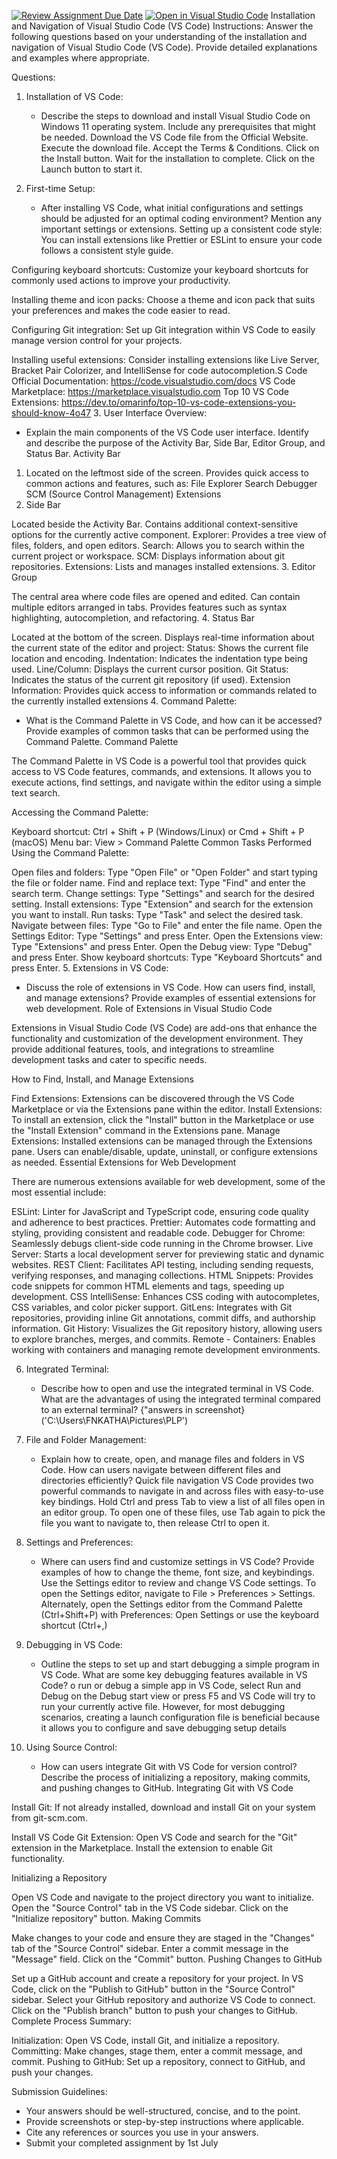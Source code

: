 [![Review Assignment Due Date](https://classroom.github.com/assets/deadline-readme-button-22041afd0340ce965d47ae6ef1cefeee28c7c493a6346c4f15d667ab976d596c.svg)](https://classroom.github.com/a/XoLGRbHq)
[![Open in Visual Studio Code](https://classroom.github.com/assets/open-in-vscode-2e0aaae1b6195c2367325f4f02e2d04e9abb55f0b24a779b69b11b9e10269abc.svg)](https://classroom.github.com/online_ide?assignment_repo_id=15280896&assignment_repo_type=AssignmentRepo)
Installation and Navigation of Visual Studio Code (VS Code)
 Instructions:
Answer the following questions based on your understanding of the installation and navigation of Visual Studio Code (VS Code). Provide detailed explanations and examples where appropriate.

 Questions:

1. Installation of VS Code:
   - Describe the steps to download and install Visual Studio Code on Windows 11 operating system. Include any prerequisites that might be needed.
Download the VS Code file from the Official Website.
Execute the download file.
Accept the Terms & Conditions.
Click on the Install button.
Wait for the installation to complete.
Click on the Launch button to start it.

2. First-time Setup:
   - After installing VS Code, what initial configurations and settings should be adjusted for an optimal coding environment? Mention any important settings or extensions.
Setting up a consistent code style: You can install extensions like Prettier or ESLint to ensure your code follows a consistent style guide.

Configuring keyboard shortcuts: Customize your keyboard shortcuts for commonly used actions to improve your productivity.

Installing theme and icon packs: Choose a theme and icon pack that suits your preferences and makes the code easier to read.

Configuring Git integration: Set up Git integration within VS Code to easily manage version control for your projects.

Installing useful extensions: Consider installing extensions like Live Server, Bracket Pair Colorizer, and IntelliSense for code autocompletion.S Code Official Documentation: https://code.visualstudio.com/docs
VS Code Marketplace: https://marketplace.visualstudio.com
Top 10 VS Code Extensions: https://dev.to/omarinfo/top-10-vs-code-extensions-you-should-know-4o47
3. User Interface Overview:
   - Explain the main components of the VS Code user interface. Identify and describe the purpose of the Activity Bar, Side Bar, Editor Group, and Status Bar.
 Activity Bar

1. Located on the leftmost side of the screen.
Provides quick access to common actions and features, such as:
File Explorer
Search
Debugger
SCM (Source Control Management)
Extensions
2. Side Bar

Located beside the Activity Bar.
Contains additional context-sensitive options for the currently active component.
Explorer: Provides a tree view of files, folders, and open editors.
Search: Allows you to search within the current project or workspace.
SCM: Displays information about git repositories.
Extensions: Lists and manages installed extensions.
3. Editor Group

The central area where code files are opened and edited.
Can contain multiple editors arranged in tabs.
Provides features such as syntax highlighting, autocompletion, and refactoring.
4. Status Bar

Located at the bottom of the screen.
Displays real-time information about the current state of the editor and project:
Status: Shows the current file location and encoding.
Indentation: Indicates the indentation type being used.
Line/Column: Displays the current cursor position.
Git Status: Indicates the status of the current git repository (if used).
Extension Information: Provides quick access to information or commands related to the currently installed extensions
4. Command Palette:
   - What is the Command Palette in VS Code, and how can it be accessed? Provide examples of common tasks that can be performed using the Command Palette.
Command Palette

The Command Palette in VS Code is a powerful tool that provides quick access to VS Code features, commands, and extensions. It allows you to execute actions, find settings, and navigate within the editor using a simple text search.

Accessing the Command Palette:

Keyboard shortcut: Ctrl + Shift + P (Windows/Linux) or Cmd + Shift + P (macOS)
Menu bar: View > Command Palette
Common Tasks Performed Using the Command Palette:

Open files and folders: Type "Open File" or "Open Folder" and start typing the file or folder name.
Find and replace text: Type "Find" and enter the search term.
Change settings: Type "Settings" and search for the desired setting.
Install extensions: Type "Extension" and search for the extension you want to install.
Run tasks: Type "Task" and select the desired task.
Navigate between files: Type "Go to File" and enter the file name.
Open the Settings Editor: Type "Settings" and press Enter.
Open the Extensions view: Type "Extensions" and press Enter.
Open the Debug view: Type "Debug" and press Enter.
Show keyboard shortcuts: Type "Keyboard Shortcuts" and press Enter.
5. Extensions in VS Code:
   - Discuss the role of extensions in VS Code. How can users find, install, and manage extensions? Provide examples of essential extensions for web development.
   Role of Extensions in Visual Studio Code

Extensions in Visual Studio Code (VS Code) are add-ons that enhance the functionality and customization of the development environment. They provide additional features, tools, and integrations to streamline development tasks and cater to specific needs.

How to Find, Install, and Manage Extensions

Find Extensions: Extensions can be discovered through the VS Code Marketplace or via the Extensions pane within the editor.
Install Extensions: To install an extension, click the "Install" button in the Marketplace or use the "Install Extension" command in the Extensions pane.
Manage Extensions: Installed extensions can be managed through the Extensions pane. Users can enable/disable, update, uninstall, or configure extensions as needed.
Essential Extensions for Web Development

There are numerous extensions available for web development, some of the most essential include:

ESLint: Linter for JavaScript and TypeScript code, ensuring code quality and adherence to best practices.
Prettier: Automates code formatting and styling, providing consistent and readable code.
Debugger for Chrome: Seamlessly debugs client-side code running in the Chrome browser.
Live Server: Starts a local development server for previewing static and dynamic websites.
REST Client: Facilitates API testing, including sending requests, verifying responses, and managing collections.
HTML Snippets: Provides code snippets for common HTML elements and tags, speeding up development.
CSS IntelliSense: Enhances CSS coding with autocompletes, CSS variables, and color picker support.
GitLens: Integrates with Git repositories, providing inline Git annotations, commit diffs, and authorship information.
Git History: Visualizes the Git repository history, allowing users to explore branches, merges, and commits.
Remote - Containers: Enables working with containers and managing remote development environments.

6. Integrated Terminal:
   - Describe how to open and use the integrated terminal in VS Code. What are the advantages of using the integrated terminal compared to an external terminal?
   {"answers in screenshot}('C:\Users\FNKATHA\Pictures\PLP')

7. File and Folder Management:
   - Explain how to create, open, and manage files and folders in VS Code. How can users navigate between different files and directories efficiently?
Quick file navigation
VS Code provides two powerful commands to navigate in and across files with easy-to-use key bindings. Hold Ctrl and press Tab to view a list of all files open in an editor group. To open one of these files, use Tab again to pick the file you want to navigate to, then release Ctrl to open it.
8. Settings and Preferences:
   - Where can users find and customize settings in VS Code? Provide examples of how to change the theme, font size, and keybindings.
Use the Settings editor to review and change VS Code settings. To open the Settings editor, navigate to File > Preferences > Settings. Alternately, open the Settings editor from the Command Palette (Ctrl+Shift+P) with Preferences: Open Settings or use the keyboard shortcut (Ctrl+,)
9. Debugging in VS Code:
   - Outline the steps to set up and start debugging a simple program in VS Code. What are some key debugging features available in VS Code?
   o run or debug a simple app in VS Code, select Run and Debug on the Debug start view or press F5 and VS Code will try to run your currently active file. However, for most debugging scenarios, creating a launch configuration file is beneficial because it allows you to configure and save debugging setup details

10. Using Source Control:
    - How can users integrate Git with VS Code for version control? Describe the process of initializing a repository, making commits, and pushing changes to GitHub.
    Integrating Git with VS Code

Install Git: If not already installed, download and install Git on your system from git-scm.com.

Install VS Code Git Extension: Open VS Code and search for the "Git" extension in the Marketplace. Install the extension to enable Git functionality.

Initializing a Repository

Open VS Code and navigate to the project directory you want to initialize.
Open the "Source Control" tab in the VS Code sidebar.
Click on the "Initialize repository" button.
Making Commits

Make changes to your code and ensure they are staged in the "Changes" tab of the "Source Control" sidebar.
Enter a commit message in the "Message" field.
Click on the "Commit" button.
Pushing Changes to GitHub

Set up a GitHub account and create a repository for your project.
In VS Code, click on the "Publish to GitHub" button in the "Source Control" sidebar.
Select your GitHub repository and authorize VS Code to connect.
Click on the "Publish branch" button to push your changes to GitHub.
Complete Process Summary:

Initialization: Open VS Code, install Git, and initialize a repository.
Committing: Make changes, stage them, enter a commit message, and commit.
Pushing to GitHub: Set up a repository, connect to GitHub, and push your changes.

 Submission Guidelines:
- Your answers should be well-structured, concise, and to the point.
- Provide screenshots or step-by-step instructions where applicable.
- Cite any references or sources you use in your answers.
- Submit your completed assignment by 1st July 


